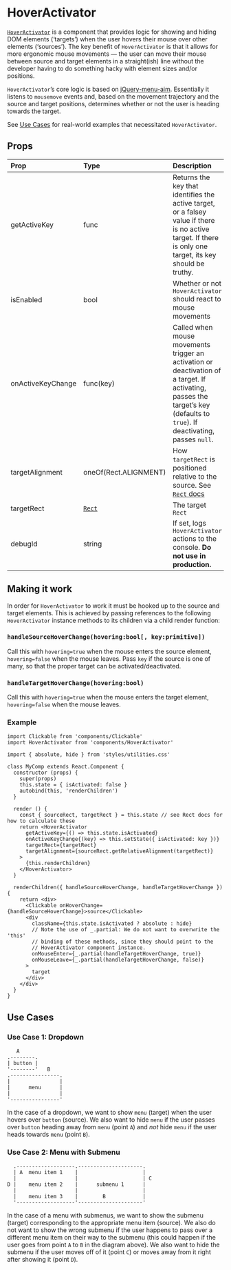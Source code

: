 # HoverActivator

[`HoverActivator`](https://github.com/zakness/birchbox-gitbook/tree/1ad9356b440d8ffd191f6222475ef6f0c15444b0/src/components/HoverActivator/index.js) is a component that provides logic for showing and hiding DOM elements \(‘targets’\) when the user hovers their mouse over other elements \(‘sources’\). The key benefit of `HoverActivator` is that it allows for more ergonomic mouse movements — the user can move their mouse between source and target elements in a straight\(ish\) line without the developer having to do something hacky with element sizes and/or positions.

`HoverActivator`’s core logic is based on [jQuery-menu-aim](https://github.com/kamens/jQuery-menu-aim). Essentially it listens to `mousemove` events and, based on the movement trajectory and the source and target positions, determines whether or not the user is heading towards the target.

See [Use Cases](hoveractivator.md#use-cases) for real-world examples that necessitated `HoverActivator`.

## Props

| Prop | Type | Description | Default |
| :--- | :--- | :--- | :--- |
| getActiveKey | func | Returns the key that identifies the active target, or a falsey value if there is no active target. If there is only one target, its key should be truthy. |  |
| isEnabled | bool | Whether or not `HoverActivator` should react to mouse movements | `true` |
| onActiveKeyChange | func\(key\) | Called when mouse movements trigger an activation or deactivation of a target. If activating, passes the target’s key \(defaults to `true`\). If deactivating, passes `null`. |  |
| targetAlignment | oneOf\(Rect.ALIGNMENT\) | How `targetRect` is positioned relative to the source. See [`Rect` docs](../utils/rect.md) |  |
| targetRect | [`Rect`](../utils/rect.md) | The target `Rect` |  |
| debugId | string | If set, logs `HoverActivator` actions to the console. **Do not use in production.** |  |

## Making it work

In order for `HoverActivator` to work it must be hooked up to the source and target elements. This is achieved by passing references to the following `HoverActivator` instance methods to its children via a child render function:

### `handleSourceHoverChange(hovering:bool[, key:primitive])`

Call this with `hovering=true` when the mouse enters the source element, `hovering=false` when the mouse leaves. Pass `key` if the source is one of many, so that the proper target can be activated/deactivated.

### `handleTargetHoverChange(hovering:bool)`

Call this with `hovering=true` when the mouse enters the target element, `hovering=false` when the mouse leaves.

### Example

```text
import Clickable from 'components/Clickable'
import HoverActivator from 'components/HoverActivator'

import { absolute, hide } from 'styles/utilities.css'

class MyComp extends React.Component {
  constructor (props) {
    super(props)
    this.state = { isActivated: false }
    autobind(this, 'renderChildren')
  }

  render () {
    const { sourceRect, targetRect } = this.state // see Rect docs for how to calculate these
    return <HoverActivator
      getActiveKey={() => this.state.isActivated}
      onActiveKeyChange{(key) => this.setState({ isActivated: key })}
      targetRect={targetRect}
      targetAlignment={sourceRect.getRelativeAlignment(targetRect)}
    >
      {this.renderChildren}
    </HoverActivator>
  }

  renderChildren({ handleSourceHoverChange, handleTargetHoverChange }) {
    return <div>
      <Clickable onHoverChange={handleSourceHoverChange}>source</Clickable>
      <div
        className={this.state.isActivated ? absolute : hide}
        // Note the use of _.partial: We do not want to overwrite the 'this'
        // binding of these methods, since they should point to the
        // HoverActivator component instance.
        onMouseEnter={_.partial(handleTargetHoverChange, true)}
        onMouseLeave={_.partial(handleTargetHoverChange, false)}
      >
        target
      </div>
    </div>
  }
}
```

## Use Cases

### Use Case 1: Dropdown

```text
   A
.--------.
| button |
'--------'   B
.----------------.
|                |
|      menu      |
|                |
'----------------'
```

In the case of a dropdown, we want to show `menu` \(target\) when the user hovers over `button` \(source\). We also want to hide `menu` if the user passes over `button` heading away from `menu` \(point `A`\) and _not_ hide `menu` if the user heads towards `menu` \(point `B`\).

### Use Case 2: Menu with Submenu

```text
  .-------------------.---------------------.
  | A  menu item 1    |                     |
  |                   |                     | C
D |    menu item 2    |      submenu 1      |
  |                   |                     |
  |    menu item 3    |        B            |
  '-------------------'---------------------'
```

In the case of a menu with submenus, we want to show the submenu \(target\) corresponding to the appropriate menu item \(source\). We also do not want to show the wrong submenu if the user happens to pass over a different menu item on their way to the submenu \(this could happen if the user goes from point `A` to `B` in the diagram above\). We also want to hide the submenu if the user moves off of it \(point `C`\) or moves away from it right after showing it \(point `D`\).

